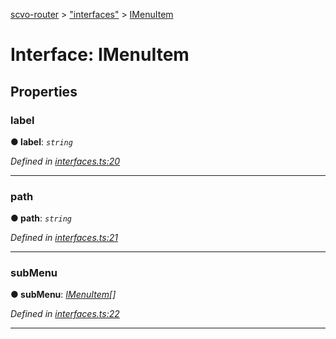 [scvo-router](../README.md) > ["interfaces"](../modules/_interfaces_.md) > [IMenuItem](../interfaces/_interfaces_.imenuitem.md)



# Interface: IMenuItem


## Properties
<a id="label"></a>

###  label

**●  label**:  *`string`* 

*Defined in [interfaces.ts:20](https://github.com/scvodigital/scvo-router/blob/35f78e1/src/interfaces.ts#L20)*





___

<a id="path"></a>

###  path

**●  path**:  *`string`* 

*Defined in [interfaces.ts:21](https://github.com/scvodigital/scvo-router/blob/35f78e1/src/interfaces.ts#L21)*





___

<a id="submenu"></a>

###  subMenu

**●  subMenu**:  *[IMenuItem](_interfaces_.imenuitem.md)[]* 

*Defined in [interfaces.ts:22](https://github.com/scvodigital/scvo-router/blob/35f78e1/src/interfaces.ts#L22)*





___


